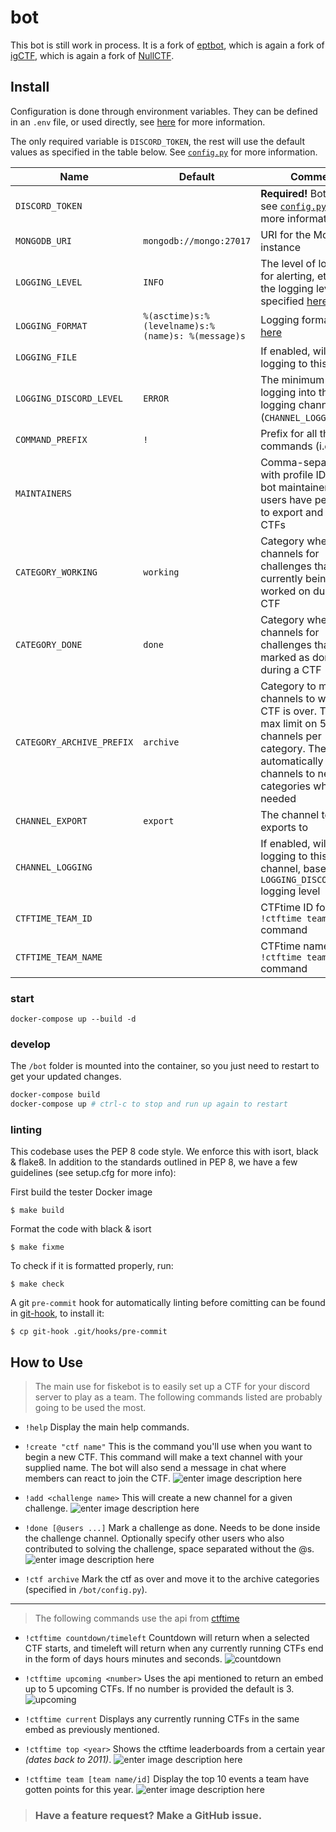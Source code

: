 # bot

This bot is still work in process. It is a fork of [eptbot](https://github.com/ept-team/eptbot), which is again a fork of [igCTF](https://gitlab.com/inequationgroup/igCTF), which is again a fork of [NullCTF](https://github.com/NullPxl/NullCTF).

## Install

Configuration is done through environment variables. They can be defined in an `.env` file, or used directly, see [here](https://docs.docker.com/compose/environment-variables/) for more information.

The only required variable is `DISCORD_TOKEN`, the rest will use the default values as specified in the table below. See [`config.py`](./bot/config.py) for more information. 

| Name | Default | Comment |
| ---- | ------- | ------- |
| `DISCORD_TOKEN` |  | **Required!** Bot token, see [`config.py`](./bot/config.py) for more information |
| `MONGODB_URI` | `mongodb://mongo:27017` | URI for the MongoDB instance |
| `LOGGING_LEVEL` | `INFO` | The level of logging for alerting, etc. Uses the logging levels specified [here](https://docs.python.org/3/library/logging.html) |
| `LOGGING_FORMAT` | `%(asctime)s:%(levelname)s:%(name)s: %(message)s` | Logging format, see [here](https://docs.python.org/3/library/logging.html#formatter-objects) |
| `LOGGING_FILE` |  | If enabled, will send logging to this file |
| `LOGGING_DISCORD_LEVEL` | `ERROR` | The minimum level for logging into the logging channel (`CHANNEL_LOGGING`) |
| `COMMAND_PREFIX` | `!` | Prefix for all the bot commands (i.e. `!done`) |
| `MAINTAINERS` |  | Comma-separated list with profile IDs of the bot maintainers, these users have permission to export and delete CTFs |
| `CATEGORY_WORKING` | `working` | Category where channels for challenges that are currently being worked on during a CTF |
| `CATEGORY_DONE` | `done` | Category where channels for challenges that are marked as done during a CTF |
| `CATEGORY_ARCHIVE_PREFIX` | `archive` | Category to move channels to when the CTF is over. There is a max limit on 50 channels per category. The bot wil automatically move channels to new categories when needed |
| `CHANNEL_EXPORT` | `export` | The channel to upload exports to |
| `CHANNEL_LOGGING` |  | If enabled, will send logging to this channel, based on the `LOGGING_DISCORD_LEVEL` logging level |
| `CTFTIME_TEAM_ID` |  | CTFtime ID for the `!ctftime team` command |
| `CTFTIME_TEAM_NAME` |  | CTFtime name for the `!ctftime team` command |

### start

`docker-compose up --build -d`

### develop

The `/bot` folder is mounted into the container, so you just need to restart to get your updated changes.
```bash
docker-compose build
docker-compose up # ctrl-c to stop and run up again to restart
```

### linting

This codebase uses the PEP 8 code style. We enforce this with isort, black & flake8. In addition to the standards outlined in PEP 8, we have a few guidelines (see setup.cfg for more info):

First build the tester Docker image
```
$ make build
```

Format the code with black & isort

```shell
$ make fixme
```

To check if it is formatted properly, run:

```shell
$ make check
```

A git `pre-commit` hook for automatically linting before comitting can be found in [git-hook](./git-hook), to install it:
```shell
$ cp git-hook .git/hooks/pre-commit
```

## How to Use

> The main use for fiskebot is to easily set up a CTF for your discord server to play as a team. The following commands listed are probably going to be used the most.

- `!help` Display the main help commands.

- `!create "ctf name"` This is the command you'll use when you want to begin a new CTF. This command will make a text channel with your supplied name. The bot will also send a message in chat where members can react to join the CTF.
![enter image description here](images/ept-create.PNG)

- `!add <challenge name>` This will create a new channel for a given challenge.
![enter image description here](images/ept-add.PNG)
- `!done [@users ...]` Mark a challenge as done. Needs to be done inside the challenge channel. Optionally specify other users who also contributed to solving the challenge, space separated without the @s.
![enter image description here](images/ept-done.PNG)
- `!ctf archive` Mark the ctf as over and move it to the archive categories (specified in `/bot/config.py`).

---

> The following commands use the api from [ctftime](https://ctftime.org/api)

- `!ctftime countdown/timeleft` Countdown will return when a selected CTF starts, and timeleft will return when any currently running CTFs end in the form of days hours minutes and seconds.
    ![countdown](images/ctftime-countdown.png)

- `!ctftime upcoming <number>` Uses the api mentioned to return an embed up to 5 upcoming CTFs. If no number is provided the default is 3.
    ![upcoming](images/ctftime-upcoming.png)

- `!ctftime current` Displays any currently running CTFs in the same embed as previously mentioned.

- `!ctftime top <year>` Shows the ctftime leaderboards from a certain year _(dates back to 2011)_.
    ![enter image description here](images/ctftime-top.png)

- `!ctftime team [team name/id]` Display the top 10 events a team have gotten points for this year.
![enter image description here](images/ctftime-team.png)

> ### Have a feature request? Make a GitHub issue.
